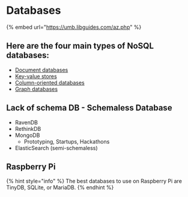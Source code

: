 # Databases

{% embed url="https://umb.libguides.com/az.php" %}

## Here are the four main types of NoSQL databases:

* [Document databases](https://www.mongodb.com/scale/types-of-nosql-databases#document-databases)
* [Key-value stores](https://www.mongodb.com/scale/types-of-nosql-databases#key-value-stores)
* [Column-oriented databases](https://www.mongodb.com/scale/types-of-nosql-databases#column-orientated-databases)
* [Graph databases](https://www.mongodb.com/scale/types-of-nosql-databases#graph-databases)

## Lack of schema DB - Schemaless Database

* RavenDB
* RethinkDB
* MongoDB
  * Prototyping, Startups, Hackathons
* ElasticSearch (semi-schemaless)

## Raspberry Pi

{% hint style="info" %}
The best databases to use on Raspberry Pi are TinyDB, SQLite, or MariaDB.
{% endhint %}
